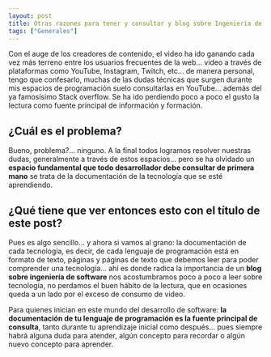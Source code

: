 ```yaml
---
layout: post
title: Otras razones para tener y consultar y blog sobre Ingeniería de Software
tags: ["Generales"]
---
```


Con el auge de los creadores de contenido, el video ha ido ganando cada vez más terreno entre los usuarios frecuentes de la web... video a través de plataformas como YouTube, Instagram, Twitch, etc... de manera personal, tengo que confesarlo, muchas de las dudas técnicas que surgen durante mis espacios de programación suelo consultarlas en YouTube... además del ya famosísimo Stack overflow. Se ha ido perdiendo poco a poco el gusto la lectura como fuente principal de información y formación.

## ¿Cuál es el problema?

Bueno, problema?... ninguno. A la final todos logramos resolver nuestras dudas, generalmente a través de estos espacios... pero se ha olvidado un **espacio fundamental que todo desarrollador debe consultar de primera mano** se trata de la documentación de la tecnología que se esté aprendiendo.

## ¿Qué tiene que ver entonces esto con el título de este post?

Pues es algo sencillo... y ahora si vamos al grano: la documentación de cada tecnología, es decir, de cada lenguaje de programación está en formato de texto, páginas y páginas de texto que debemos leer para poder comprender una tecnología... ahí es donde radica la importancia de un **blog sobre ingeniería de software** nos acostumbramos poco a poco a leer sobre tecnología, no perdamos el buen hábito de la lectura, que en ocasiones queda a un lado por el exceso de consumo de video.

Para quienes inician en este mundo del desarrollo de software: **la documentación de tu lenguaje de programación es la fuente principal de consulta**, tanto durante tu aprendizaje inicial como después... pues siempre habrá alguna duda para atender, algún concepto para recordar o algún nuevo concepto para aprender.



